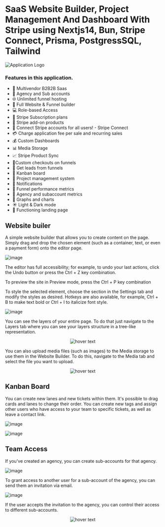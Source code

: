 # SaaS Website Builder, Project Management And Dashboard With Stripe using Nextjs14, Bun, Stripe Connect, Prisma, PostgressSQL, Tailwind

![Application Logo](https://storage.googleapis.com/msgsndr/0wtSXexlPhMN1945ooxW/media/65b7c3d24660477daf3d6708.png)

### Features in this application.
- 🤯 Multivendor B2B2B Saas
- 🏢 Agency and Sub accounts
- 🌐 Unlimited funnel hosting
- 🚀 Full Website & Funnel builder
- 💻 Role-based Access
- 🔄 Stripe Subscription plans
- 🛒 Stripe add-on products
- 🔐 Connect Stripe accounts for all users! - Stripe Connect
- 💳 Charge application fee per sale and recurring sales
- 💰 Custom Dashboards
- 📊 Media Storage
- 📈 Stripe Product Sync
- 📌Custom checkouts on funnels
- 📢 Get leads from funnels
- 🎨 Kanban board
- 📂 Project management system
- 🔗 Notifications
- 📆 Funnel performance metrics
- 🧾 Agency and subaccount metrics
- 🌙 Graphs and charts
- ☀️ Light & Dark mode
- 📄 Functioning landing page


## Website builer
A simple website builder that allows you to create content on the page. Simply drag and drop the chosen element (such as a container, text, or even a payment form) onto the editor page.

![image](https://github.com/denvudd/plura/assets/68691654/a1d851ae-baea-428f-985d-36aef9223658)


The editor has full accessibility; for example, to undo your last actions, click the Undo button or press the Ctrl + Z key combination.

To preview the site in Preview mode, press the Ctrl + P key combination

To style the selected element, choose the section in the Settings tab and modify the styles as desired. Hotkeys are also available, for example, Ctrl + B to make text bold or Ctrl + I to italicize font style.

![image](https://github.com/denvudd/plura/assets/68691654/bda993ec-edd2-4841-8dd8-6b64542c9e9e)


You can see the layers of your entire page. To do that just navigate to the Layers tab where you can see your layers structure in a tree-like representation.

<p align="center">
  <img src="https://github.com/denvudd/plura/assets/68691654/4689aab1-1a20-46c2-aa19-428476474a94" title="hover text">
</p>

You can also upload media files (such as images) to the Media storage to use them in the Website Builder. To do this, navigate to the Media tab and select the file you want to upload.

<p align="center">
  <img src="https://github.com/denvudd/plura/assets/68691654/21fd178d-11ea-4de8-af88-4dfbe87b0921" title="hover text">
</p>

## Kanban Board
You can create new lanes and new tickets within them. It's possible to drag cards and lanes to change their order. You can create new tags and assign other users who have access to your team to specific tickets, as well as leave a contact link.

![image](https://github.com/denvudd/plura/assets/68691654/b8dced27-9bac-4ebc-ae78-cdc6b4bf3159)


![image](https://github.com/denvudd/plura/assets/68691654/bb52dc58-3d9f-4c3e-aac6-63cde7f40482)

## Team Access
If you've created an agency, you can create sub-accounts for that agency.

![image](https://github.com/denvudd/plura/assets/68691654/78c8ad3c-71f5-4bf7-bb02-81fd60d3eb58)

To grant access to another user for a sub-account of the agency, you can send them an invitation via email. 

![image](https://github.com/denvudd/plura/assets/68691654/5b072327-bf70-448c-b4b3-3bbbe20465e7)

If the user accepts the invitation to the agency, you can control their access to different sub-accounts.

<p align="center">
  <img src="https://github.com/denvudd/plura/assets/68691654/bb863d94-9f66-4588-a393-6714e462709c)" title="hover text">
</p>




